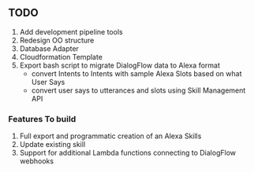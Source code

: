 ## TODO
1. Add development pipeline tools
3. Redesign OO structure
4. Database Adapter
5. Cloudformation Template
6. Export bash script to migrate DialogFlow data to Alexa format
    - convert Intents to Intents with sample Alexa Slots based on what User Says
    - convert user says to utterances and slots using Skill Management API

### Features To build
1. Full export and programmatic creation of an Alexa Skills
2. Update existing skill
3. Support for additional Lambda functions connecting to DialogFlow webhooks
